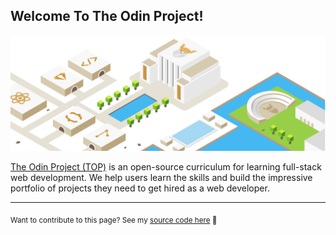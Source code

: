 ## Welcome To The Odin Project!

![odin landing image](odin_background.svg)

[The Odin Project (TOP)](https://www.theodinproject.com/) is an open-source curriculum for learning full-stack web development. We help users learn the skills and build the impressive portfolio of projects they need to get hired as a web developer.

---
<sub> Want to contribute to this page? See my [source code here](README.md) :rocket:</sub>
